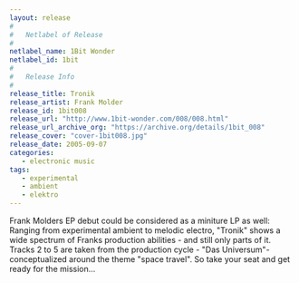 ```yaml
---
layout: release
#
#   Netlabel of Release
#
netlabel_name: 1Bit Wonder
netlabel_id: 1bit
#
#   Release Info
#
release_title: Tronik
release_artist: Frank Molder
release_id: 1bit008
release_url: "http://www.1bit-wonder.com/008/008.html"
release_url_archive_org: "https://archive.org/details/1bit_008"
release_cover: "cover-1bit008.jpg"
release_date: 2005-09-07
categories:
   - electronic music
tags:
   - experimental
   - ambient
   - elektro
---
```

Frank Molders EP debut could be considered as a miniture LP as well: Ranging from experimental ambient to melodic electro, "Tronik" shows a wide spectrum of Franks production abilities - and still only parts of it. Tracks 2 to 5 are taken from the production cycle - "Das Universum"- conceptualized around the theme "space travel". So take your seat and get ready for the mission...